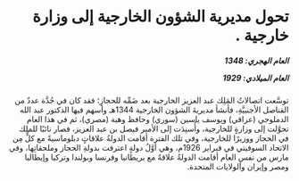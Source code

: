 <h1 dir="rtl">تحول مديرية الشؤون الخارجية إلى وزارة خارجية .</h1>

<h5 dir="rtl">العام الهجري:  1348

العام الميلادي: 1929

</h5>

<p dir="rtl">توسَّعت اتصالاتُ المَلِك عبد العزيز الخارجية بعد ضَمِّه للحجازِ؛ فقد كان في جُدَّة عددٌ من القناصل الأجنبيَّةِ، فأنشأ مديريةَ الشؤون الخارجية 1344هـ وأسهم فيها الدكتور عبد الله الدملوجي (عراقي) ويوسف ياسين (سوري) وحافظ وهبة (مصري)، ثم في هذا العام تحوَّلت إلى وزارةٍ للخارجية، وأُسنِدَت إلى الأمير فيصل بن عبد العزيز، فصار نائبًا للملك في الحجاز ووزيرًا للخارجية، وفي تلك الفترة أقامت الدولةُ علاقاتٍ دبلوماسيةً مع كلٍّ مِن الاتحاد السوفيتي في فبراير 1926م، وهي أوَّلُ دولةٍ اعترفت بدولةِ الحجاز وملحقاتِها، وفي مارس من نفسِ العام أقامت الدولةُ علاقةً مع بريطانيا وفرنسا وبولندا وتركيا وإيطاليا ومصر وإيران والولايات المتحدة.</p></br>
